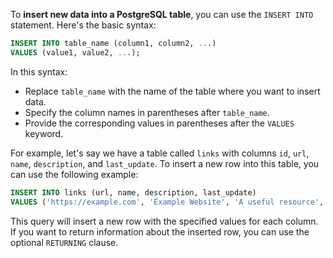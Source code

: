 To **insert new data into a PostgreSQL table**, you can use the `INSERT INTO` statement. Here's the basic syntax:

```sql
INSERT INTO table_name (column1, column2, ...)
VALUES (value1, value2, ...);
```

In this syntax:
- Replace `table_name` with the name of the table where you want to insert data.
- Specify the column names in parentheses after `table_name`.
- Provide the corresponding values in parentheses after the `VALUES` keyword.

For example, let's say we have a table called `links` with columns `id`, `url`, `name`, `description`, and `last_update`. To insert a new row into this table, you can use the following example:

```sql
INSERT INTO links (url, name, description, last_update)
VALUES ('https://example.com', 'Example Website', 'A useful resource', '2024-05-25');
```

This query will insert a new row with the specified values for each column. If you want to return information about the inserted row, you can use the optional `RETURNING` clause.
